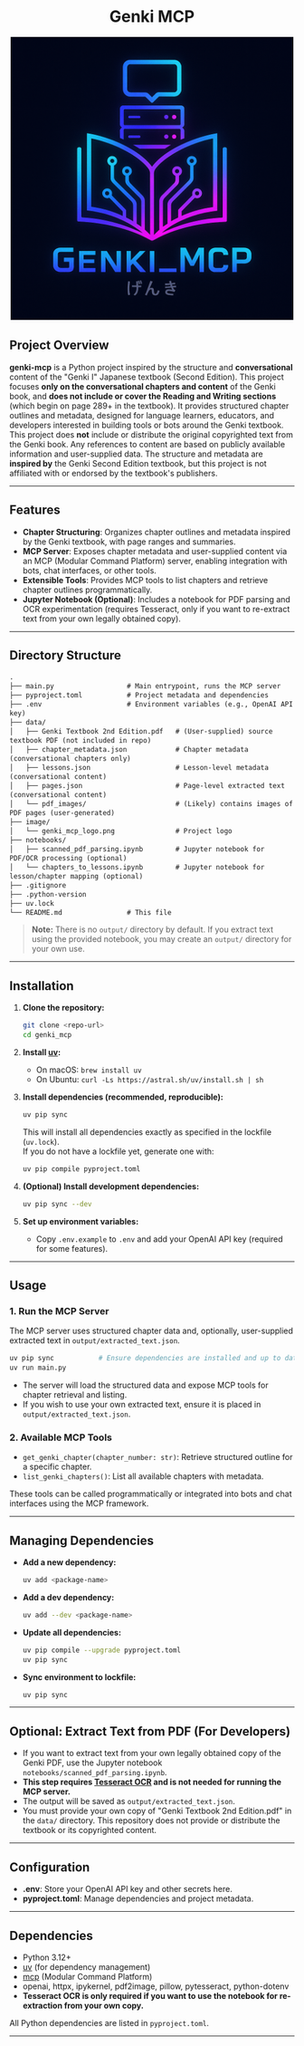 <h1 align="center">
Genki MCP
</h1>

<p align="center">
<img src="./image/genki_mcp_logo.png" alt="genki_mcp" width="500"/>
</p>

## Project Overview

**genki-mcp** is a Python project inspired by the structure and **conversational** content of the "Genki I" Japanese textbook (Second Edition). This project focuses **only on the conversational chapters and content** of the Genki book, and **does not include or cover the Reading and Writing sections** (which begin on page 289+ in the textbook). It provides structured chapter outlines and metadata, designed for language learners, educators, and developers interested in building tools or bots around the Genki textbook. This project does **not** include or distribute the original copyrighted text from the Genki book. Any references to content are based on publicly available information and user-supplied data. The structure and metadata are **inspired by** the Genki Second Edition textbook, but this project is not affiliated with or endorsed by the textbook's publishers.

---

## Features

- **Chapter Structuring**: Organizes chapter outlines and metadata inspired by the Genki textbook, with page ranges and summaries.
- **MCP Server**: Exposes chapter metadata and user-supplied content via an MCP (Modular Command Platform) server, enabling integration with bots, chat interfaces, or other tools.
- **Extensible Tools**: Provides MCP tools to list chapters and retrieve chapter outlines programmatically.
- **Jupyter Notebook (Optional)**: Includes a notebook for PDF parsing and OCR experimentation (requires Tesseract, only if you want to re-extract text from your own legally obtained copy).

---

## Directory Structure

```
.
├── main.py                  # Main entrypoint, runs the MCP server
├── pyproject.toml           # Project metadata and dependencies
├── .env                     # Environment variables (e.g., OpenAI API key)
├── data/
│   ├── Genki Textbook 2nd Edition.pdf   # (User-supplied) source textbook PDF (not included in repo)
│   ├── chapter_metadata.json            # Chapter metadata (conversational chapters only)
│   ├── lessons.json                     # Lesson-level metadata (conversational content)
│   ├── pages.json                       # Page-level extracted text (conversational content)
│   └── pdf_images/                      # (Likely) contains images of PDF pages (user-generated)
├── image/
│   └── genki_mcp_logo.png               # Project logo
├── notebooks/
│   ├── scanned_pdf_parsing.ipynb        # Jupyter notebook for PDF/OCR processing (optional)
│   └── chapters_to_lessons.ipynb        # Jupyter notebook for lesson/chapter mapping (optional)
├── .gitignore
├── .python-version
├── uv.lock
└── README.md                # This file
```

> **Note:** There is no `output/` directory by default. If you extract text using the provided notebook, you may create an `output/` directory for your own use.

---

## Installation

1. **Clone the repository:**
   ```bash
   git clone <repo-url>
   cd genki_mcp
   ```

2. **Install [uv](https://github.com/astral-sh/uv):**
   - On macOS: `brew install uv`
   - On Ubuntu: `curl -Ls https://astral.sh/uv/install.sh | sh`

3. **Install dependencies (recommended, reproducible):**
   ```bash
   uv pip sync
   ```
   This will install all dependencies exactly as specified in the lockfile (`uv.lock`).  
   If you do not have a lockfile yet, generate one with:
   ```bash
   uv pip compile pyproject.toml
   ```

4. **(Optional) Install development dependencies:**
   ```bash
   uv pip sync --dev
   ```

5. **Set up environment variables:**
   - Copy `.env.example` to `.env` and add your OpenAI API key (required for some features).

---

## Usage

### 1. **Run the MCP Server**

The MCP server uses structured chapter data and, optionally, user-supplied extracted text in `output/extracted_text.json`.

```bash
uv pip sync           # Ensure dependencies are installed and up to date
uv run main.py
```

- The server will load the structured data and expose MCP tools for chapter retrieval and listing.
- If you wish to use your own extracted text, ensure it is placed in `output/extracted_text.json`.

### 2. **Available MCP Tools**

- `get_genki_chapter(chapter_number: str)`: Retrieve structured outline for a specific chapter.
- `list_genki_chapters()`: List all available chapters with metadata.

These tools can be called programmatically or integrated into bots and chat interfaces using the MCP framework.

---

## Managing Dependencies

- **Add a new dependency:**  
  ```bash
  uv add <package-name>
  ```
- **Add a dev dependency:**  
  ```bash
  uv add --dev <package-name>
  ```
- **Update all dependencies:**  
  ```bash
  uv pip compile --upgrade pyproject.toml
  uv pip sync
  ```
- **Sync environment to lockfile:**  
  ```bash
  uv pip sync
  ```

---

## Optional: Extract Text from PDF (For Developers)

- If you want to extract text from your own legally obtained copy of the Genki PDF, use the Jupyter notebook `notebooks/scanned_pdf_parsing.ipynb`.
- **This step requires [Tesseract OCR](https://github.com/tesseract-ocr/tesseract) and is not needed for running the MCP server.**
- The output will be saved as `output/extracted_text.json`.
- You must provide your own copy of "Genki Textbook 2nd Edition.pdf" in the `data/` directory. This repository does not provide or distribute the textbook or its copyrighted content.

---

## Configuration

- **.env**: Store your OpenAI API key and other secrets here.
- **pyproject.toml**: Manage dependencies and project metadata.

---

## Dependencies

- Python 3.12+
- [uv](https://github.com/astral-sh/uv) (for dependency management)
- [mcp](https://pypi.org/project/mcp/) (Modular Command Platform)
- openai, httpx, ipykernel, pdf2image, pillow, pytesseract, python-dotenv
- **Tesseract OCR is only required if you want to use the notebook for re-extraction from your own copy.**

All Python dependencies are listed in `pyproject.toml`.

---
